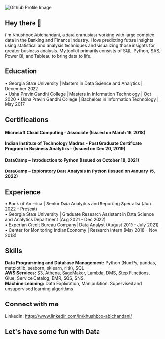 ![Github Profile Image](https://github.com/MeghaChovatiya2211/MeghaChovatiya2211/assets/30754852/dde97075-ad0b-499d-be28-509c818c4d25)

## Hey there 👋

I'm Khushboo Abichandani, a data enthusiast working with large complex data in the Banking and Finance Industry. I love predicting future insights using statistical and analysis techniques and visualizing those insights for greater business analysis. My toolkit primarily consists of SQL, Python, SAS, Power BI, and Tableau to bring data to life.


## Education 

• Georgia State University | Masters in Data Science and Analytics | December 2022 <br>
• Usha Pravin Gandhi College | Masters in Information Technology | Oct 2020
• Usha Pravin Gandhi College | Bachelors in Information Technology | May 2017


## Certifications

#### Microsoft Cloud Computing – Associate (Issued on March 16, 2018)
#### Indian Institute of Technology Madras - Post Graduate Certificate Program in Business Analytics - (Issued on Dec 20, 2019)
#### DataCamp – Introduction to Python (Issued on October 18, 2021)
#### DataCamp – Exploratory Data Analysis in Python (Issued on January 15, 2022)

## Experience 

• Bank of America | Senior Data Analytics and Reporting Specialist (Jun 2022 - Present) <br>
• Georgia State University | Graduate Research Assistant in Data Science and Analytics Department (Aug 2021 - Dec 2022) <br>
• Experian Credit Bureau Company| Data Analyst (August 2019 - July 2021) <br>
• Center for Monitoring Indian Economy | Research Intern (May 2018 - Nov 2018) <br>


## Skills

**Data Programming and Database Management:** Python (NumPy, pandas, matplotlib, seaborn, sklearn, nltk), SQL <br>
**AWS Services:** S3, Athena, SageMaker, Lambda, DMS, Step Functions, Glue, Service Catalog, EMR, SQS, SNS.<br>
**Machine Learning:** Data Exploration, Manipulation. Supervised and unsupervised learning algorithms <br>

## Connect with me 

LinkedIn: https://www.linkedin.com/in/khushboo-abichandani/ <br>

## Let's have some fun with Data ## 
